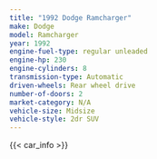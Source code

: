 ```yaml
---
title: "1992 Dodge Ramcharger"
make: Dodge
model: Ramcharger
year: 1992
engine-fuel-type: regular unleaded
engine-hp: 230
engine-cylinders: 8
transmission-type: Automatic
driven-wheels: Rear wheel drive
number-of-doors: 2
market-category: N/A
vehicle-size: Midsize
vehicle-style: 2dr SUV
---
```


{{< car_info >}}

